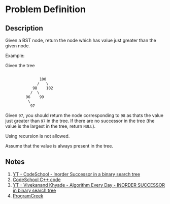 # Problem Definition

## Description

Given a BST node, return the node which has value just greater than the given node.

Example:

Given the tree

```plaintext

               100
              /   \
            98    102
           /  \
         96    99
          \
           97
```

Given `97`, you should return the node corresponding to `98` as thats the value just greater than `97` in the tree. If there are no successor in the tree (the value is the largest in the tree, return `NULL`).

Using recursion is not allowed.

Assume that the value is always present in the tree.

## Notes

1. [YT - CodeSchool - Inorder Successor in a binary search tree](https://www.youtube.com/watch?v=5cPbNCrdotA)
1. [CodeSchool C++ code](https://gist.github.com/mycodeschool/6515e1ec66482faf9d79)
1. [YT - Vivekanand Khyade - Algorithm Every Day - INORDER SUCCESSOR in binary search tree](https://www.youtube.com/watch?v=JdmAYw5h3G8)
1. [ProgramCreek](https://www.programcreek.com/2014/05/leetcode-inorder-successor-in-bst-java/)